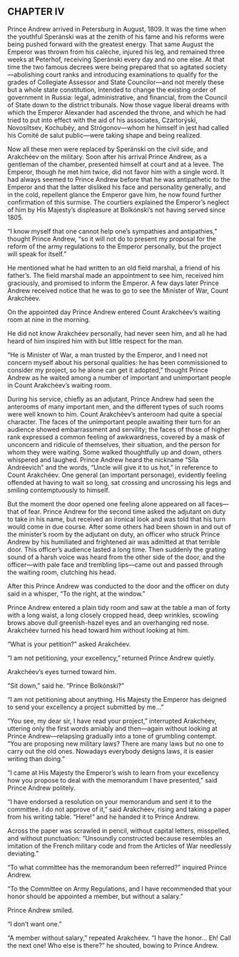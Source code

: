 ## CHAPTER IV

Prince Andrew arrived in Petersburg in August, 1809. It was the time
when the youthful Speránski was at the zenith of his fame and his
reforms were being pushed forward with the greatest energy. That same
August the Emperor was thrown from his calèche, injured his leg, and
remained three weeks at Peterhof, receiving Speránski every day and no
one else. At that time the two famous decrees were being prepared
that so agitated society—abolishing court ranks and introducing
examinations to qualify for the grades of Collegiate Assessor and
State Councilor—and not merely these but a whole state constitution,
intended to change the existing order of government in Russia: legal,
administrative, and financial, from the Council of State down to the
district tribunals. Now those vague liberal dreams with which the
Emperor Alexander had ascended the throne, and which he had tried to put
into effect with the aid of his associates, Czartorýski, Novosíltsev,
Kochubéy, and Strógonov—whom he himself in jest had called his
Comité de salut public—were taking shape and being realized.

Now all these men were replaced by Speránski on the civil side, and
Arakchéev on the military. Soon after his arrival Prince Andrew, as a
gentleman of the chamber, presented himself at court and at a levee. The
Emperor, though he met him twice, did not favor him with a single word.
It had always seemed to Prince Andrew before that he was antipathetic
to the Emperor and that the latter disliked his face and personality
generally, and in the cold, repellent glance the Emperor gave him, he
now found further confirmation of this surmise. The courtiers explained
the Emperor’s neglect of him by His Majesty’s displeasure at
Bolkónski’s not having served since 1805.

“I know myself that one cannot help one’s sympathies and
antipathies,” thought Prince Andrew, “so it will not do to present
my proposal for the reform of the army regulations to the Emperor
personally, but the project will speak for itself.”

He mentioned what he had written to an old field marshal, a friend
of his father’s. The field marshal made an appointment to see him,
received him graciously, and promised to inform the Emperor. A few
days later Prince Andrew received notice that he was to go to see the
Minister of War, Count Arakchéev.


On the appointed day Prince Andrew entered Count Arakchéev’s waiting
room at nine in the morning.

He did not know Arakchéev personally, had never seen him, and all he
had heard of him inspired him with but little respect for the man.

“He is Minister of War, a man trusted by the Emperor, and I need not
concern myself about his personal qualities: he has been commissioned to
consider my project, so he alone can get it adopted,” thought Prince
Andrew as he waited among a number of important and unimportant people
in Count Arakchéev’s waiting room.

During his service, chiefly as an adjutant, Prince Andrew had seen the
anterooms of many important men, and the different types of such rooms
were well known to him. Count Arakchéev’s anteroom had quite a
special character. The faces of the unimportant people awaiting their
turn for an audience showed embarrassment and servility; the faces of
those of higher rank expressed a common feeling of awkwardness, covered
by a mask of unconcern and ridicule of themselves, their situation, and
the person for whom they were waiting. Some walked thoughtfully up and
down, others whispered and laughed. Prince Andrew heard the nickname
“Síla Andréevich” and the words, “Uncle will give it to us
hot,” in reference to Count Arakchéev. One general (an important
personage), evidently feeling offended at having to wait so long, sat
crossing and uncrossing his legs and smiling contemptuously to himself.

But the moment the door opened one feeling alone appeared on all
faces—that of fear. Prince Andrew for the second time asked the
adjutant on duty to take in his name, but received an ironical look and
was told that his turn would come in due course. After some others had
been shown in and out of the minister’s room by the adjutant on duty,
an officer who struck Prince Andrew by his humiliated and frightened air
was admitted at that terrible door. This officer’s audience lasted a
long time. Then suddenly the grating sound of a harsh voice was heard
from the other side of the door, and the officer—with pale face and
trembling lips—came out and passed through the waiting room, clutching
his head.

After this Prince Andrew was conducted to the door and the officer on
duty said in a whisper, “To the right, at the window.”

Prince Andrew entered a plain tidy room and saw at the table a man of
forty with a long waist, a long closely cropped head, deep wrinkles,
scowling brows above dull greenish-hazel eyes and an overhanging red
nose. Arakchéev turned his head toward him without looking at him.

“What is your petition?” asked Arakchéev.

“I am not petitioning, your excellency,” returned Prince Andrew
quietly.

Arakchéev’s eyes turned toward him.

“Sit down,” said he. “Prince Bolkónski?”

“I am not petitioning about anything. His Majesty the Emperor has
deigned to send your excellency a project submitted by me...”

“You see, my dear sir, I have read your project,” interrupted
Arakchéev, uttering only the first words amiably and then—again
without looking at Prince Andrew—relapsing gradually into a tone of
grumbling contempt. “You are proposing new military laws? There are
many laws but no one to carry out the old ones. Nowadays everybody
designs laws, it is easier writing than doing.”

“I came at His Majesty the Emperor’s wish to learn from your
excellency how you propose to deal with the memorandum I have
presented,” said Prince Andrew politely.

“I have endorsed a resolution on your memorandum and sent it to the
committee. I do not approve of it,” said Arakchéev, rising and taking
a paper from his writing table. “Here!” and he handed it to Prince
Andrew.

Across the paper was scrawled in pencil, without capital letters,
misspelled, and without punctuation: “Unsoundly constructed because
resembles an imitation of the French military code and from the Articles
of War needlessly deviating.”

“To what committee has the memorandum been referred?” inquired
Prince Andrew.

“To the Committee on Army Regulations, and I have recommended that
your honor should be appointed a member, but without a salary.”

Prince Andrew smiled.

“I don’t want one.”

“A member without salary,” repeated Arakchéev. “I have the
honor... Eh! Call the next one! Who else is there?” he shouted, bowing
to Prince Andrew.





